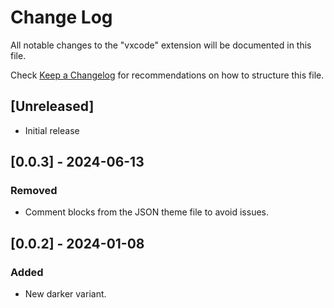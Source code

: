 # Change Log

All notable changes to the "vxcode" extension will be documented in this file.

Check [Keep a Changelog](http://keepachangelog.com/) for recommendations on how to structure this file.

## [Unreleased]

- Initial release

## [0.0.3] - 2024-06-13

### Removed

- Comment blocks from the JSON theme file to avoid issues.

## [0.0.2] - 2024-01-08

### Added

- New darker variant.
